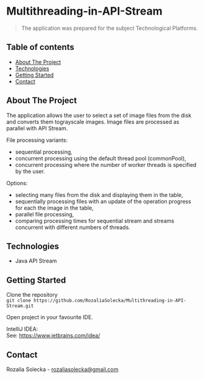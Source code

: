 # Multithreading-in-API-Stream
> The application was prepared for the subject Technological Platforms. 

## Table of contents
* [About The Project](#about-the-project)
* [Technologies](#technologies)
* [Getting Started](#getting-started)
* [Contact](#contact)

## About The Project
The application allows the user to select a set of image files from the disk and converts them tograyscale images. Image files are processed as
parallel with API Stream.

File processing variants:
* sequential processing,
* concurrent processing using the default thread pool (commonPool),
* concurrent processing where the number of worker threads is specified
by the user.

Options:
* selecting many files from the disk and displaying them in the table,
* sequentially processing files with an update of the operation progress for each
the image in the table,
* parallel file processing,
* comparing processing times for sequential stream and streams
concurrent with different numbers of threads.

## Technologies
* Java API Stream

## Getting Started
Clone the repository  
`git clone https://github.com/RozaliaSolecka/Multithreading-in-API-Stream.git` 
  
Open project in your favourite IDE.   
  
IntelliJ IDEA:  
See: https://www.jetbrains.com/idea/

## Contact
Rozalia Solecka - rozaliasolecka@gmail.com
